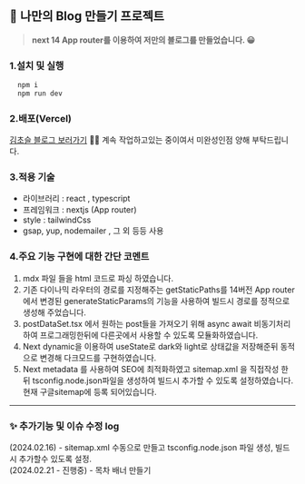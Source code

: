 
## 💎 나만의 Blog 만들기 프로젝트
> **next 14 App router를 이용하여 저만의 블로그를 만들었습니다. 😀**  

### 1.설치 및 실행
```js
  npm i
  npm run dev
```

### 2.배포(Vercel)

[김초슬 블로그 보러가기](https://chosule-blog.vercel.app/) 🙋‍♀️
계속 작업하고있는 중이여서 미완성인점 양해 부탁드립니다.

### 3.적용 기술
- 라이브러리 : react , typescript
- 프레임워크 : nextjs (App router)
- style : tailwindCss
- gsap, yup, nodemailer , 그 외 등등 사용

### 4.주요 기능 구현에 대한 간단 코멘트

1. mdx 파일 들을 html 코드로 파싱 하였습니다.
2. 기존 다이나믹 라우터의 경로를 지정해주는 getStaticPaths를 14버전 App router에서 변경된 generateStaticParams의 기능을 사용하여 빌드시 경로를 정적으로 생성해 주었습니다.
3. postDataSet.tsx 에서  원하는 post들을 가져오기 위해 async await 비동기처리하여 프로그래밍한뒤에 다른곳에서 사용할 수 있도록 모듈화하였습니다. 
4. Next dynamic을 이용하여 useState로 dark와 light로 상태값을 저장해준뒤 동적으로 변경해 다크모드를 구현하였습니다.
5. Next metadata 를 사용하여 SEO에 최적화하였고 sitemap.xml 을 직접작성 한뒤 tsconfig.node.json파일을 생성하여 빌드시 추가할 수 있도록 설정하였습니다. 현재 구글sitemap에 등록 되어있습니다.
---

### ✨ 추가기능 및 이슈 수정 log
(2024.02.16) - sitemap.xml 수동으로 만들고 tsconfig.node.json 파일 생성, 빌드시 추가할수 있도록 설정.  
(2024.02.21 - 진행중) - 목차 배너 만들기
